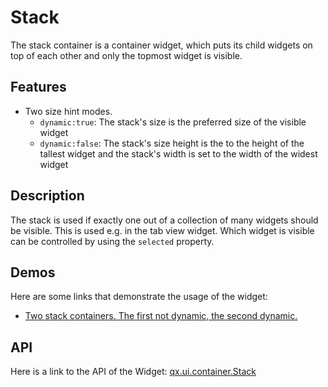 Stack
=====

The stack container is a container widget, which puts its child widgets on top of each other and only the topmost widget is visible.

Features
--------

-   Two size hint modes.
    -   `dynamic:true`: The stack's size is the preferred size of the visible widget
    -   `dynamic:false`: The stack's size height is the to the height of the tallest widget and the stack's width is set to the width of the widest widget

Description
-----------

The stack is used if exactly one out of a collection of many widgets should be visible. This is used e.g. in the tab view widget. Which widget is visible can be controlled by using the `selected` property.

Demos
-----

Here are some links that demonstrate the usage of the widget:

-   [Two stack containers. The first not dynamic, the second dynamic.](../../apps/demobrowser/#widget~StackContainer.html)

API
---

Here is a link to the API of the Widget:
[qx.ui.container.Stack](../../apps/apiviewer/index.html#qx.ui.container.Stack)
